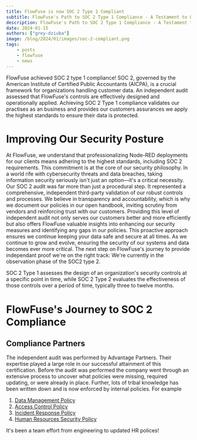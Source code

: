 ```yaml
---
title: FlowFuse is now SOC 2 Type 1 Compliant
subtitle: FlowFuse's Path to SOC 2 Type 1 Compliance - A Testament to Our Commitment to Securing Customer and User Data.
description: FlowFuse's Path to SOC 2 Type 1 Compliance - A Testament to Our Commitment to Securing Customer and User Data.
date: 2024-01-15
authors: ["grey-dziuba"]
image: /blog/2024/01/images/soc-2-compliant.png
tags:
    - posts
    - flowfuse
    - news
---
```



FlowFuse achieved SOC 2 type 1 compliance! SOC 2, governed by the American Institute of Certified Public Accountants (AICPA), is a crucial framework for organizations handling customer data.
An independent audit assessed that FlowFuse's controls are effectively designed and operationally applied. Achieving SOC 2 Type 1 compliance validates our practises as an business and provides our customers assurances we apply the highest standards to ensure their data is protected.

<!--more-->

# Improving Our Security Posture
At FlowFuse, we understand that professionalizing Node-RED deployments for our clients means adhering to the highest standards, including SOC 2 requirements. This commitment is at the core of our security philosophy. In a world rife with cybersecurity threats and data breaches, taking information security seriously isn't just an option—it's a critical necessity. Our SOC 2 audit was far more than just a procedural step. It represented a comprehensive, independent third-party validation of our robust controls and processes. We believe in transparency and accountability, which is why we document our policies in our open handbook, inviting scrutiny from vendors and reinforcing trust with our customers. Providing this level of independent audit not only serves our customers better and more efficiently but also offers FlowFuse valuable insights into enhancing our security measures and identifying any gaps in our policies. This proactive approach ensures we continue keeping your data safe and secure at all times.
As we continue to grow and evolve, ensuring the security of our systems and data becomes ever more critical. The next step on FlowFuse's journey to provide independant proof we're on the right track: We're currently in the observation phase of the SOC2 type 2.

SOC 2 Type 1 assesses the design of an organization's security controls at a specific point in time, while SOC 2 Type 2 evaluates the effectiveness of those controls over a period of time, typically three to twelve months.

# FlowFuse's Journey to SOC 2 Compliance
## Compliance Partners

The independent audit was performed by Advantage Partners. Their expertise played a large role in our successful attainment of this certification. Before the audit was performed the company went through an extensive process to uncover what policies were missing, required updating, or were already in place. Further, lots of tribal knowledge has been written down and is now enforced by internal policies. For example

1. [Data Management Policy](https://flowfuse.com/handbook/company/security/data-management/#data-management-policy)
2. [Access Control Policy](https://flowfuse.com/handbook/company/security/access-control/#access-control-policy)
3. [Incident Response Policy](https://flowfuse.com/handbook/company/security/incident-response/#incident-response-plan)
4. [Human Resources Security Policy](https://flowfuse.com/handbook/company/security/human-resources/#human-resources-security-policy)

It's been a team effort from engineering to updated HR polices!

